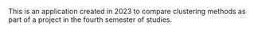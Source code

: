 This is an application created in 2023 to compare clustering methods as part of a project in the fourth semester of studies.
